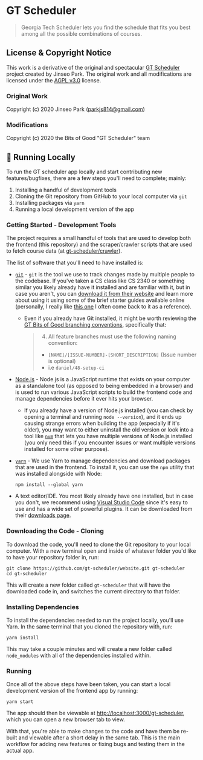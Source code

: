 # GT Scheduler

> Georgia Tech Scheduler lets you find the schedule that fits you best among all the possible combinations of courses.

## License & Copyright Notice

This work is a derivative of the original and spectacular [GT Scheduler](https://github.com/64json/gt-scheduler) project created by Jinseo Park. The original work and all modifications are licensed under the [AGPL v3.0](https://github.com/64json/gt-scheduler/blob/master/LICENSE) license.

### Original Work

Copyright (c) 2020 Jinseo Park (parkjs814@gmail.com)

### Modifications

Copyright (c) 2020 the Bits of Good "GT Scheduler" team

## 🚀 Running Locally

To run the GT scheduler app locally and start contributing new features/bugfixes, there are a few steps you'll need to complete; mainly:

1. Installing a handful of development tools
2. Cloning the Git repository from GitHub to your local computer via `git`
3. Installing packages via `yarn`
4. Running a local development version of the app

### Getting Started - Development Tools

The project requires a small handful of tools that are used to develop both the frontend (this repository) and the scraper/crawler scripts that are used to fetch course data (at [gt-scheduler/crawler](https://gt-scheduler.github.io/crawler)).

The list of software that you'll need to have installed is:

- [`git`](https://git-scm.com/) - `git` is the tool we use to track changes made by multiple people to the codebase. If you've taken a CS class like CS 2340 or something similar you likely already have it installed and are familiar with it, but in case you aren't, you can [download it from their website](https://git-scm.com/downloads) and learn more about using it using some of the brief starter guides available online (personally, I really like [this one](https://rogerdudler.github.io/git-guide/) I often come back to it as a reference).
  - Even if you already have Git installed, it might be worth reviewing the [GT Bits of Good branching conventions](https://www.notion.so/Branch-Conventions-fa4d056e31bd4242a2d0ffee959de92d), specifically that:
    > 4. All feature branches must use the following naming convention:
    >
    > - `[NAME]/[ISSUE-NUMBER]-[SHORT_DESCRIPTION]` (Issue number is optional)
    > - i.e `daniel/48-setup-ci`
- [Node.js](https://nodejs.org/en/) - Node.js is a JavaScript runtime that exists on your computer as a standalone tool (as opposed to being embedded in a browser) and is used to run various JavaScript scripts to build the frontend code and manage dependencies before it ever hits your browser.
  - If you already have a version of Node.js installed (you can check by opening a terminal and running `node --version`), and it ends up causing strange errors when building the app (especially if it's older), you may want to either uninstall the old version or look into a tool like [`nvm`](https://github.com/nvm-sh/nvm) that lets you have multiple versions of Node.js installed (you only need this if you encounter issues or want multiple versions installed for some other purpose).
- [`yarn`](https://classic.yarnpkg.com/en/docs/install/) - We use Yarn to manage dependencies and download packages that are used in the frontend. To install it, you can use the `npm` utility that was installed alongside with Node:

  ```
  npm install --global yarn
  ```

- A text editor/IDE. You most likely already have one installed, but in case you don't, we recommend using [Visual Studio Code](https://code.visualstudio.com/) since it's easy to use and has a wide set of powerful plugins. It can be downloaded from their [downloads page](https://code.visualstudio.com/Download).

### Downloading the Code - Cloning

To download the code, you'll need to clone the Git repository to your local computer. With a new terminal open and inside of whatever folder you'd like to have your repository folder in, run:

```
git clone https://github.com/gt-scheduler/website.git gt-scheduler
cd gt-scheduler
```

This will create a new folder called `gt-scheduler` that will have the downloaded code in, and switches the current directory to that folder.

### Installing Dependencies

To install the dependencies needed to run the project locally, you'll use Yarn. In the same terminal that you cloned the repository with, run:

```
yarn install
```

This may take a couple minutes and will create a new folder called `node_modules` with all of the dependencies installed within.

### Running

Once all of the above steps have been taken, you can start a local development version of the frontend app by running:

```
yarn start
```

The app should then be viewable at [http://localhost:3000/gt-scheduler](http://localhost:3000/gt-scheduler), which you can open a new browser tab to view.

With that, you're able to make changes to the code and have them be re-built and viewable after a short delay in the same tab. This is the main workflow for adding new features or fixing bugs and testing them in the actual app.
